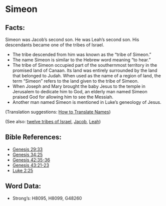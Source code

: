 # Simeon

## Facts:

Simeon was Jacob’s second son. He was Leah’s second son. His descendants became one of the tribes of Israel.

* The tribe descended from him was known as the “tribe of Simeon.”
* The name Simeon is similar to the Hebrew word meaning “to hear.”
* The tribe of Simeon occupied part of the southernmost territory in the promised land of Canaan. Its land was entirely surrounded by the land that belonged to Judah. When used as the name of a region of land, the term “Simeon” refers to the land given to the tribe of Simeon.
* When Joseph and Mary brought the baby Jesus to the temple in Jerusalem to dedicate him to God, an elderly man named Simeon praised God for allowing him to see the Messiah.
* Another man named Simeon is mentioned in Luke’s geneology of Jesus.

(Translation suggestions: [How to Translate Names](rc://en/ta/man/translate/translate-names))

(See also: [twelve tribes of Israel](../other/12tribesofisrael.md), [Jacob](../names/jacob.md), [Leah](../names/leah.md))

## Bible References:

* [Genesis 29:33](rc://en/tn/help/gen/29/33)
* [Genesis 34:25](rc://en/tn/help/gen/34/25)
* [Genesis 42:35-36](rc://en/tn/help/gen/42/35)
* [Genesis 43:21-23](rc://en/tn/help/gen/43/21)
* [Luke 2:25](rc://en/tn/help/luk/02/25)

## Word Data:

* Strong’s: H8095, H8099, G48260
